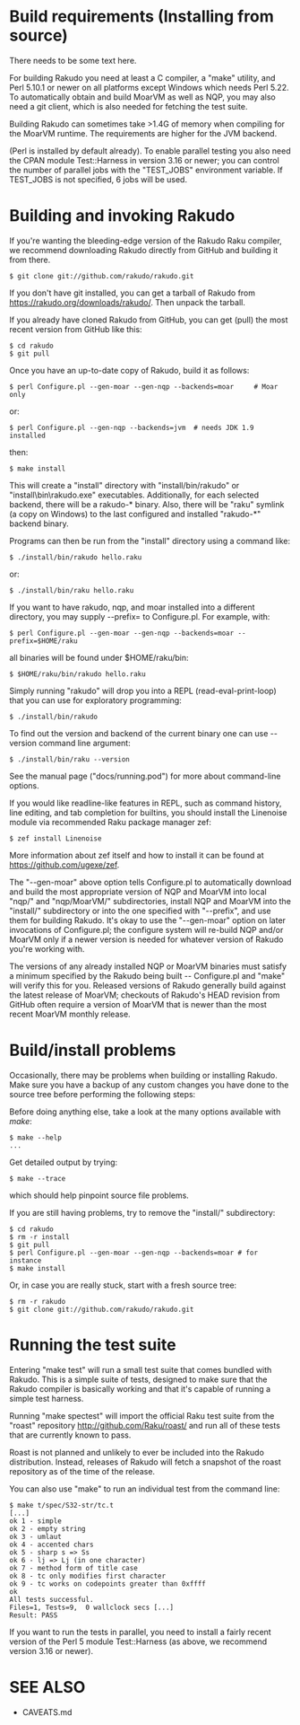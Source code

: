 # Build requirements (Installing from source)

There needs to be some text here.

For building Rakudo you need at least a C compiler, a "make" utility, and
Perl 5.10.1 or newer on all platforms except Windows which needs Perl 5.22.
To automatically obtain and build MoarVM as well as NQP, you may also need a
git client, which is also needed for fetching the test suite.

Building Rakudo can sometimes take >1.4G of memory when compiling for the
MoarVM runtime. The requirements are higher for the JVM backend.

(Perl is installed by default already). To enable parallel testing you also
need the CPAN module Test::Harness in version 3.16 or newer; you can control
the number of parallel jobs with the "TEST_JOBS" environment variable. If
TEST_JOBS is not specified, 6 jobs will be used.

# Building and invoking Rakudo

If you're wanting the bleeding-edge version of the Rakudo Raku compiler,
we recommend downloading Rakudo directly from GitHub and building it from
there.

    $ git clone git://github.com/rakudo/rakudo.git

If you don't have git installed, you can get a tarball of Rakudo from
https://rakudo.org/downloads/rakudo/. Then unpack the tarball.

If you already have cloned Rakudo from GitHub, you can get (pull) the most
recent version from GitHub like this:

    $ cd rakudo
    $ git pull

Once you have an up-to-date copy of Rakudo, build it as follows:

    $ perl Configure.pl --gen-moar --gen-nqp --backends=moar     # Moar only

or:

    $ perl Configure.pl --gen-nqp --backends=jvm  # needs JDK 1.9 installed

then:

    $ make install

This will create a "install" directory with "install/bin/rakudo" or
"install\bin\rakudo.exe" executables. Additionally, for each selected
backend, there will be a rakudo-\* binary. Also, there will be "raku" symlink
(a copy on Windows) to the last configured and installed "rakudo-\*" backend
binary.

Programs can then be run from the "install" directory using a command like:

    $ ./install/bin/rakudo hello.raku

or:

    $ ./install/bin/raku hello.raku

If you want to have rakudo, nqp, and moar installed into a different
directory, you may supply --prefix= to Configure.pl. For example, with:

    $ perl Configure.pl --gen-moar --gen-nqp --backends=moar --prefix=$HOME/raku

all binaries will be found under $HOME/raku/bin:

    $ $HOME/raku/bin/rakudo hello.raku

Simply running "rakudo" will drop you into a REPL (read-eval-print-loop)
that you can use for exploratory programming:

    $ ./install/bin/rakudo

To find out the version and backend of the current binary one can use
--version command line argument:

    $ ./install/bin/raku --version

See the manual page ("docs/running.pod") for more about command-line
options.

If you would like readline-like features in REPL, such as command history,
line editing, and tab completion for builtins, you should install the
Linenoise module via recommended Raku package manager zef:

    $ zef install Linenoise

More information about zef itself and how to install it can be found at
<https://github.com/ugexe/zef>.

The "--gen-moar" above option tells Configure.pl to automatically download
and build the most appropriate version of NQP and MoarVM into local "nqp/"
and "nqp/MoarVM/" subdirectories, install NQP and MoarVM into the "install/"
subdirectory or into the one specified with "--prefix", and use them for
building Rakudo.  It's okay to use the "--gen-moar" option on later
invocations of Configure.pl; the configure system will re-build NQP and/or
MoarVM only if a newer version is needed for whatever version of Rakudo
you're working with.

The versions of any already installed NQP or MoarVM binaries must satisfy a
minimum specified by the Rakudo being built -- Configure.pl and "make" will
verify this for you.  Released versions of Rakudo generally build against
the latest release of MoarVM; checkouts of Rakudo's HEAD revision from
GitHub often require a version of MoarVM that is newer than the most recent
MoarVM monthly release.

# Build/install problems

Occasionally, there may be problems when building or installing Rakudo.  Make
sure you have a backup of any custom changes you have done to the source
tree before performing the following steps:

Before doing anything else, take a look at the many options available with *make*:

    $ make --help
    ...

Get detailed output by trying:

    $ make --trace

which should help pinpoint source file problems.

If you are still having problems, try to remove the "install/" subdirectory:

    $ cd rakudo
    $ rm -r install
    $ git pull
    $ perl Configure.pl --gen-moar --gen-nqp --backends=moar # for instance
    $ make install

Or, in case you are really stuck, start with a fresh source tree:

    $ rm -r rakudo
    $ git clone git://github.com/rakudo/rakudo.git

# Running the test suite

Entering "make test" will run a small test suite that comes bundled with
Rakudo. This is a simple suite of tests, designed to make sure that the
Rakudo compiler is basically working and that it's capable of running a
simple test harness.

Running "make spectest" will import the official Raku test suite from the
"roast" repository <http://github.com/Raku/roast/> and run all of these
tests that are currently known to pass.

Roast is not planned and unlikely to ever be included into the Rakudo
distribution. Instead, releases of Rakudo will fetch a snapshot of the roast
repository as of the time of the release.

You can also use "make" to run an individual test from the command line:

    $ make t/spec/S32-str/tc.t
    [...]
    ok 1 - simple
    ok 2 - empty string
    ok 3 - umlaut
    ok 4 - accented chars
    ok 5 - sharp s => Ss
    ok 6 - lj => Lj (in one character)
    ok 7 - method form of title case
    ok 8 - tc only modifies first character
    ok 9 - tc works on codepoints greater than 0xffff
    ok
    All tests successful.
    Files=1, Tests=9,  0 wallclock secs [...]
    Result: PASS

If you want to run the tests in parallel, you need to install a fairly
recent version of the Perl 5 module Test::Harness (as above, we
recommend version 3.16 or newer).

# SEE ALSO

- CAVEATS.md
